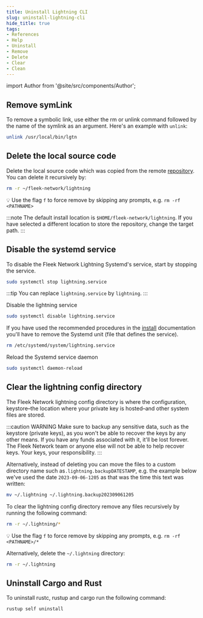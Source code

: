 ```yaml
---
title: Uninstall Lightning CLI
slug: uninstall-lightning-cli
hide_title: true
tags:
- References
- Help
- Uninstall
- Remove
- Delete
- Clear
- Clean
---
```


import Author from '@site/src/components/Author';

## Remove symLink

To remove a symbolic link, use either the rm or unlink command followed by the name of the symlink as an argument. Here's an example with `unlink`:

```sh
unlink /usr/local/bin/lgtn
```

## Delete the local source code

Delete the local source code which was copied from the remote [repository](https://github.com/fleek-network/lightning). You can delete it recursively by:

```sh
rm -r ~/fleek-network/lightning
```

💡 Use the flag `f` to force remove by skipping any prompts, e.g. `rm -rf <PATHNAME>`

:::note
The default install location is `$HOME/fleek-network/lightning`. If you have selected a different location to store the repository, change the target path.
:::

## Disable the systemd service

To disable the Fleek Network Lightning Systemd's service, start by stopping the service.

```sh
sudo systemctl stop lightning.service
```

:::tip
You can replace `lightning.service` by `lightning`.
:::

Disable the lightning service

```sh
sudo systemctl disable lightning.service
```

If you have used the recommended procedures in the [install](/docs/node/install) documentation you'll have to remove the Systemd unit (file that defines the service).

```sh
rm /etc/systemd/system/lightning.service
```

Reload the Systemd service daemon

```sh
sudo systemctl daemon-reload
```

## Clear the lightning config directory

The Fleek Network lightning config directory is where the configuration, keystore–the location where your private key is hosted–and other system files are stored.

:::caution WARNING
Make sure to backup any sensitive data, such as the keystore (private keys), as you won't be able to recover the keys by any other means. If you have any funds associated with it, it'll be lost forever. The Fleek Network team or anyone else will not be able to help recover keys. Your keys, your responsibility.
:::

Alternatively, instead of deleting you can move the files to a custom directory name such as`.lightning.backupDATESTAMP`, e.g. the example below we've used the date `2023-09-06-1205` as that was the time this text was written:

```sh
mv ~/.lightning ~/.lightning.backup202309061205
```

To clear the lightning config directory remove any files recursively by running the following command:

```sh
rm -r ~/.lightning/*
```

💡 Use the flag `f` to force remove by skipping any prompts, e.g. `rm -rf <PATHNAME>/*`

Alternatively, delete the `~/.lightning` directory:

```sh
rm -r ~/.lightning
```

## Uninstall Cargo and Rust

To uninstall rustc, rustup and cargo run the following command:

```sh
rustup self uninstall
```

<Author
    name="Helder Oliveira"
    image="https://github.com/heldrida.png"
    title="Software Developer + DX"
    url="https://github.com/heldrida"
/>
